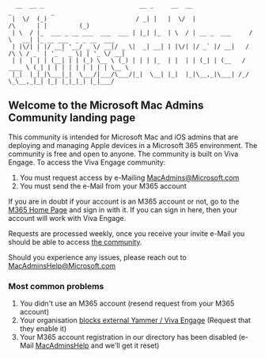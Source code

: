 
      __  __ _                           __ _     __  __                          _           _           
     |  \/  (_)                         / _| |   |  \/  |                /\      | |         (_)          
     | \  / |_  ___ _ __ ___  ___  ___ | |_| |_  | \  / | __ _  ___     /  \   __| |_ __ ___  _ _ __  ___ 
     | |\/| | |/ __| '__/ _ \/ __|/ _ \|  _| __| | |\/| |/ _` |/ __|   / /\ \ / _` | '_ ` _ \| | '_ \/ __|
     | |  | | | (__| | | (_) \__ \ (_) | | | |_  | |  | | (_| | (__   / ____ \ (_| | | | | | | | | | \__ \
     |_|  |_|_|\___|_|  \___/|___/\___/|_|  \__| |_|  |_|\__,_|\___| /_/    \_\__,_|_| |_| |_|_|_| |_|___/
                                                                                                      
                                                                                                      
## Welcome to the Microsoft Mac Admins Community landing page

This community is intended for Microsoft Mac and iOS admins that are deploying and managing Apple devices in a Microsoft 365 environment. The community is free and open to anyone. The community is built on Viva Engage. To access the Viva Engage community:

1. You must request access by e-Mailing [MacAdmins@Microsoft.com](mailto:MacAdmins@Microsoft.com)
2. You must send the e-Mail from your M365 account

If you are in doubt if your account is an M365 account or not, go to the [M365 Home Page](https://portal.office.com) and sign in with it. If you can sign in here, then your account will work with Viva Engage.

Requests are processed weekly, once you receive your invite e-Mail you should be able to access [the community](https://web.yammer.com/main/groups/eyJfdHlwZSI6Ikdyb3VwIiwiaWQiOiIxMzY5NDcyMDQwOTYifQ).

Should you experience any issues, please reach out to [MacAdminsHelp@Microsoft.com](mailto:MacAdminsHelp@microsoft.com)

### Most common problems

1. You didn't use an M365 account (resend request from your M365 account)
2. Your organisation [blocks external Yammer / Viva Engage](https://learn.microsoft.com/en-us/viva/engage/work-with-external-users/disable-external-messaging#what-each-option-does) (Request that they enable it)
3. Your M365 account registration in our directory has been disabled (e-Mail [MacAdminsHelp](mailto:MacAdminsHelp@microsof.com) and we'll get it reset)